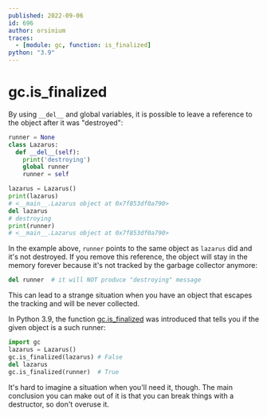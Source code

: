 ```yaml
---
published: 2022-09-06
id: 696
author: orsinium
traces:
  - [module: gc, function: is_finalized]
python: "3.9"
---
```


# gc.is_finalized

By using `__del__` and global variables, it is possible to leave a reference to the object after it was "destroyed":

```python
runner = None
class Lazarus:
  def __del__(self):
    print('destroying')
    global runner
    runner = self

lazarus = Lazarus()
print(lazarus)
# <__main__.Lazarus object at 0x7f853df0a790>
del lazarus
# destroying
print(runner)
# <__main__.Lazarus object at 0x7f853df0a790>
```

In the example above, `runner` points to the same object as `lazarus` did and it's not destroyed. If you remove this reference, the object will stay in the memory forever because it's not tracked by the garbage collector anymore:

```python
del runner  # it will NOT produce "destroying" message
```

This can lead to a strange situation when you have an object that escapes the tracking and will be never collected.

In Python 3.9, the function [gc.is_finalized](https://docs.python.org/3/library/gc.html#gc.is_finalized) was introduced that tells you if the given object is a such runner:

```python
import gc
lazarus = Lazarus()
gc.is_finalized(lazarus) # False
del lazarus
gc.is_finalized(runner)  # True
```

It's hard to imagine a situation when you'll need it, though. The main conclusion you can make out of it is that you can break things with a destructor, so don't overuse it.
